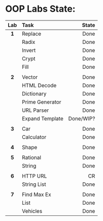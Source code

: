 # OOP Labs State:

| Lab   | Task            | State     |
|:-----:|:--------------- | ---------:|
| **1** | Replace         | Done      |
|       | Radix           | Done      |
|       | Invert          | Done      |
|       | Crypt           | Done      |
|       | Fill            | Done      |
|       |                 |           |
| **2** | Vector          | Done      |
|       | HTML Decode     | Done      |
|       | Dictionary      | Done      |
|       | Prime Generator | Done      |
|       | URL Parser      | Done      |
|       | Expand Template | Done/WIP? |
|       |                 |           |
| **3** | Car             | Done      |
|       | Calculator      | Done      |
|       |                 |           |
| **4** | Shape           | Done      |
|       |                 |           |
| **5** | Rational        | Done      |
|       | String          | Done      |
|       |                 |           |
| **6** | HTTP URL        | CR        |
|       | String List     | Done      |
|       |                 |           |
| **7** | Find Max Ex     | Done      |
|       | List            | Done      |
|       | Vehicles        | Done      |
